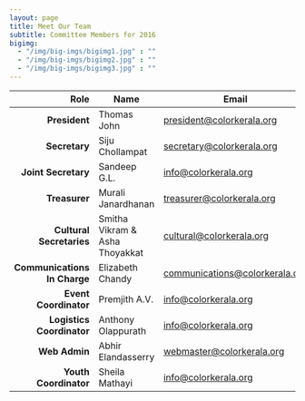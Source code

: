 ```yaml
---
layout: page
title: Meet Our Team
subtitle: Committee Members for 2016
bigimg:
  - "/img/big-imgs/bigimg1.jpg" : ""
  - "/img/big-imgs/bigimg2.jpg" : ""
  - "/img/big-imgs/bigimg3.jpg" : ""
---
```

|Role	                     |Name	                    |Email                         |
|---------------------------:|------------------------------|------------------------------|
|**President**	             |Thomas John	            |president@colorkerala.org     |
|**Secretary**	             |Siju Chollampat               |secretary@colorkerala.org     |
|**Joint Secretary**         |Sandeep G.L.                  |info@colorkerala.org          |
|**Treasurer**	             |Murali Janardhanan            |treasurer@colorkerala.org     | 
|**Cultural Secretaries**    |Smitha Vikram & Asha Thoyakkat|cultural@colorkerala.org      |
|**Communications In Charge**|Elizabeth Chandy              |communications@colorkerala.org|
|**Event Coordinator**	     |Premjith A.V.                 |info@colorkerala.org          |
|**Logistics Coordinator**   |Anthony Olappurath            |info@colorkerala.org          |
|**Web Admin**	             |Abhir Elandasserry            |webmaster@colorkerala.org     |
|**Youth Coordinator**	     |Sheila Mathayi                |info@colorkerala.org          |
